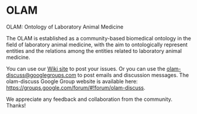 # OLAM
OLAM: Ontology of Laboratory Animal Medicine

The OLAM is established as a community-based biomedical ontology in the field of laboratory animal medicine, with the aim to ontologically represent entities and the relations among the entities related to laboratory animal medicine. 

You can use our [Wiki site](https://github.com/olam-ontology/OLAM/wiki) to post your issues. Or you can use the olam-discuss@googlegroups.com to post emails and discussion messages. The olam-discuss Google Group website is available here: https://groups.google.com/forum/#!forum/olam-discuss.

We appreciate any feedback and collaboration from the community. Thanks!

